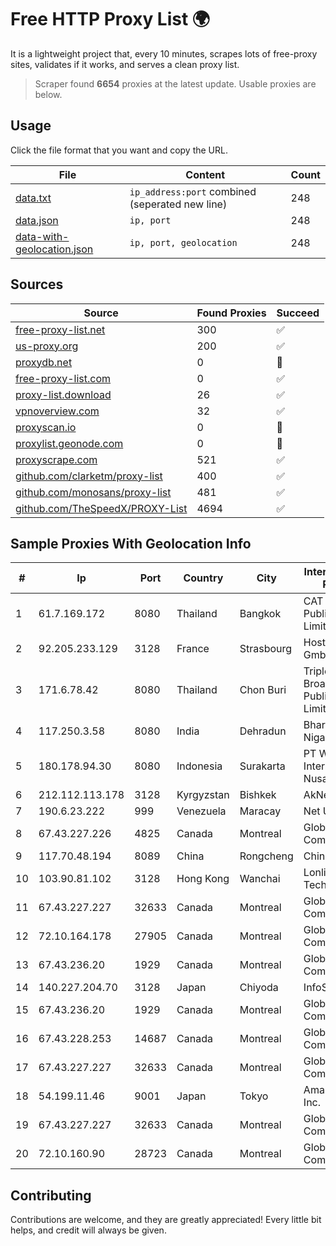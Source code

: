 
# Free HTTP Proxy List 🌍

It is a lightweight project that, every 10 minutes, scrapes lots of free-proxy sites, validates if it works, and serves a clean proxy list.


> Scraper found **6654** proxies at the latest update. Usable proxies are below.

## Usage

Click the file format that you want and copy the URL.


|File|Content|Count|
|----|-------|-----|
|[data.txt](https://raw.githubusercontent.com/themiralay/Proxy-List-World/master/data.txt)|`ip_address:port` combined (seperated new line)|248|
|[data.json](https://raw.githubusercontent.com/themiralay/Proxy-List-World/master/data.json)|`ip, port`|248|
|[data-with-geolocation.json](https://raw.githubusercontent.com/themiralay/Proxy-List-World/master/data-with-geolocation.json)|`ip, port, geolocation`|248|

## Sources

|Source|Found Proxies|Succeed|
|------|-------------|-------|
|[free-proxy-list.net](https://free-proxy-list.net)|300|✅|
|[us-proxy.org](https://www.us-proxy.org)|200|✅|
|[proxydb.net](http://proxydb.net)|0|🚫|
|[free-proxy-list.com](https://free-proxy-list.com/?page=&port=&type%5B%5D=http&type%5B%5D=https&up_time=0&search=Search)|0|✅|
|[proxy-list.download](https://www.proxy-list.download/HTTP)|26|✅|
|[vpnoverview.com](https://vpnoverview.com/privacy/anonymous-browsing/free-proxy-servers)|32|✅|
|[proxyscan.io](https://www.proxyscan.io)|0|🚫|
|[proxylist.geonode.com](https://proxylist.geonode.com/api/proxy-list?limit=300&page=1&sort_by=lastChecked&sort_type=desc&protocols=http,https)|0|🚫|
|[proxyscrape.com](https://api.proxyscrape.com/v2/?request=displayproxies&protocol=http&timeout=10000&country=all&ssl=all&anonymity=all)|521|✅|
|[github.com/clarketm/proxy-list](https://raw.githubusercontent.com/clarketm/proxy-list/master/proxy-list-raw.txt)|400|✅|
|[github.com/monosans/proxy-list](https://raw.githubusercontent.com/monosans/proxy-list/main/proxies/http.txt)|481|✅|
|[github.com/TheSpeedX/PROXY-List](https://raw.githubusercontent.com/TheSpeedX/PROXY-List/master/http.txt)|4694|✅|


## Sample Proxies With Geolocation Info

|#|Ip|Port|Country|City|Internet Service Provider|
|-|--|----|-------|----|-------------------------|
|1|61.7.169.172|8080|Thailand|Bangkok|CAT Telecom Public Company Limited|
|2|92.205.233.129|3128|France|Strasbourg|Host Europe GmbH|
|3|171.6.78.42|8080|Thailand|Chon Buri|Triple T Broadband Public Company Limited|
|4|117.250.3.58|8080|India|Dehradun|Bharat Sanchar Nigam Ltd|
|5|180.178.94.30|8080|Indonesia|Surakarta|PT Widya Intersat Nusantara|
|6|212.112.113.178|3128|Kyrgyzstan|Bishkek|AkNet|
|7|190.6.23.222|999|Venezuela|Maracay|Net Uno|
|8|67.43.227.226|4825|Canada|Montreal|GloboTech Communications|
|9|117.70.48.194|8089|China|Rongcheng|Chinanet|
|10|103.90.81.102|3128|Hong Kong|Wanchai|Lonlife Technology Co.|
|11|67.43.227.227|32633|Canada|Montreal|GloboTech Communications|
|12|72.10.164.178|27905|Canada|Montreal|GloboTech Communications|
|13|67.43.236.20|1929|Canada|Montreal|GloboTech Communications|
|14|140.227.204.70|3128|Japan|Chiyoda|InfoSphere|
|15|67.43.236.20|1929|Canada|Montreal|GloboTech Communications|
|16|67.43.228.253|14687|Canada|Montreal|GloboTech Communications|
|17|67.43.227.227|32633|Canada|Montreal|GloboTech Communications|
|18|54.199.11.46|9001|Japan|Tokyo|Amazon.com, Inc.|
|19|67.43.227.227|32633|Canada|Montreal|GloboTech Communications|
|20|72.10.160.90|28723|Canada|Montreal|GloboTech Communications|



## Contributing

Contributions are welcome, and they are greatly appreciated! Every
little bit helps, and credit will always be given.

